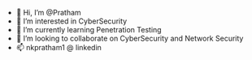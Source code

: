- 👋 Hi, I’m @Pratham
- 👀 I’m interested in CyberSecurity
- 🌱 I’m currently learning Penetration Testing
- 💞️ I’m looking to collaborate on CyberSecurity and Network Security
- 📫 nkpratham1 @ linkedin

<!---
nkpratham/nkpratham is a ✨ special ✨ repository because its `README.md` (this file) appears on your GitHub profile.
You can click the Preview link to take a look at your changes.
--->
